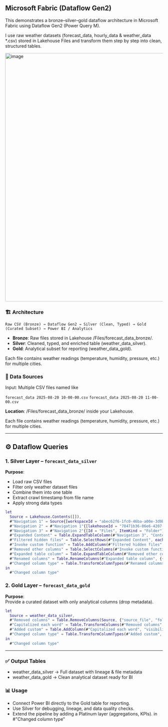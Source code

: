 ## Microsoft Fabric (Dataflow Gen2)

This demonstrates a bronze–silver–gold dataflow architecture in Microsoft Fabric using Dataflow Gen2 (Power Query M).

I use raw weather datasets (forecast_data, hourly_data & weather_data *.csv) stored in Lakehouse Files and transform them step by step into clean, structured tables.

<img width="1765" height="794" alt="image" src="https://github.com/user-attachments/assets/5786b83c-6548-4066-9948-156ccc2d69bc" />

### 🏗️ Architecture
```Raw CSV (Bronze) → Dataflow Gen2 → Silver (Clean, Typed) → Gold (Curated Subset) → Power BI / Analytics```

- **Bronze**: Raw files stored in Lakehouse /Files/forecast_data_bronze/.
- **Silver**: Cleaned, typed, and enriched table (weather_data_silver).
- **Gold**: Analytical subset for reporting (weather_data_gold).

Each file contains weather readings (temperature, humidity, pressure, etc.) for multiple cities.

### 📂 Data Sources
Input: Multiple CSV files named like

```forecast_data 2025-08-20 10-00-00.csv```
```forecast_data 2025-08-20 11-00-00.csv```

**Location**: /Files/forecast_data_bronze/ inside your Lakehouse.

Each file contains weather readings (temperature, humidity, pressure, etc.) for multiple cities.

---

## ⚙️ Dataflow Queries

### 1. Silver Layer – `forecast_data_silver`

**Purpose**:  
- Load raw CSV files  
- Filter only weather dataset files  
- Combine them into one table  
- Extract crawl timestamp from file name  
- Apply strong data types  

```m
let
  Source = Lakehouse.Contents([]),
  #"Navigation 1" = Source{[workspaceId = "abec62f6-1fc0-46ba-a00e-3d9b73229de3"]}[Data],
  #"Navigation 2" = #"Navigation 1"{[lakehouseId = "78471b36-06e6-4207-8772-243722b76e5b"]}[Data],
  #"Navigation 3" = #"Navigation 2"{[Id = "Files", ItemKind = "Folder"]}[Data],
  #"Expanded Content" = Table.ExpandTableColumn(#"Navigation 3", "Content", {"Content", "Name", "Extension", "Date accessed", "Date modified", "Date created", "Attributes", "Folder Path"}, {"Content.1", "Name.1", "Extension.1", "Date accessed.1", "Date modified.1", "Date created.1", "Attributes.1", "Folder Path.1"}),
  #"Filtered hidden files" = Table.SelectRows(#"Expanded Content", each [Attributes]?[Hidden]? <> true),
  #"Invoke custom function" = Table.AddColumn(#"Filtered hidden files", "Transform file", each #"Transform file"([Content.1])),
  #"Removed other columns" = Table.SelectColumns(#"Invoke custom function", {"Name.1", "Folder Path.1", "Transform file"}),
  #"Expanded table column" = Table.ExpandTableColumn(#"Removed other columns", "Transform file", Table.ColumnNames(#"Transform file"(#"Sample file"))),
  #"Renamed columns" = Table.RenameColumns(#"Expanded table column", {{"Name.1", "source_file"}, {"Folder Path.1", "folder_path"}}),
  #"Changed column type" = Table.TransformColumnTypes(#"Renamed columns", {{"crawl_time", type datetime}, {"city", type text}, {"city_lat", type number}, {"city_lon", type number}, {"timezone_offset_s", Int64.Type}, {"forecast_time", type datetime}, {"temp_c", type number}, {"feels_like_c", type number}, {"temp_min_c", type number}, {"temp_max_c", type number}, {"pressure_hpa", Int64.Type}, {"humidity_pct", Int64.Type}, {"visibility_m", Int64.Type}, {"wind_speed_ms", type number}, {"wind_deg", Int64.Type}, {"cloudiness_pct", Int64.Type}, {"weather_main", type text}, {"weather_desc", type text}, {"pop", type number}, {"rain_3h_mm", type number}, {"snow_3h_mm", type text}, {"sunrise_ist", type datetime}, {"sunset_ist", type datetime}, {"folder_path", type text}, {"source_file", type text}})
in
  #"Changed column type"
```

### 2. Gold Layer – `forecast_data_gold`
**Purpose**:  
Provide a curated dataset with only analytical columns (drop metadata).  
```m
let
  Source = weather_data_silver,
  #"Removed columns" = Table.RemoveColumns(Source, {"source_file", "folder_path", "timezone_offset_s"}),
  #"Capitalized each word" = Table.TransformColumns(#"Removed columns", {{"weather_desc", each Text.Proper(Text.From(_)), type nullable text}}),
  #"Added custom" = Table.AddColumn(#"Capitalized each word", "visibility_km", each Number.FromText([visibility_m]) / 1000),
  #"Changed column type" = Table.TransformColumnTypes(#"Added custom", {{"crawl_time", type datetime}, {"forecast_time", type datetime}, {"sunrise_ist", type datetime}, {"sunset_ist", type datetime}, {"weather_desc", type text}, {"weather_main", type text}, {"city", type text}, {"snow_3h_mm", type number}, {"rain_3h_mm", type number}, {"pop", type number}, {"wind_speed_ms", type number}, {"cloudiness_pct", type number}, {"wind_deg", type number}, {"humidity_pct", type number}, {"visibility_m", type number}, {"pressure_hpa", type number}, {"temp_max_c", type number}, {"temp_c", type number}, {"feels_like_c", type number}, {"temp_min_c", type number}, {"city_lat", type number}, {"city_lon", type number}, {"visibility_km", type number}})
in
  #"Changed column type"
```
---

### ✅ Output Tables
- weather_data_silver → Full dataset with lineage & file metadata
- weather_data_gold → Clean analytical dataset ready for BI

### 📊 Usage
- Connect Power BI directly to the Gold table for reporting.
- Use Silver for debugging, lineage, and data quality checks.
- Extend the pipeline by adding a Platinum layer (aggregations, KPIs).
in
#"Changed column type"
